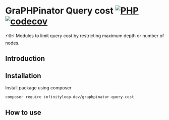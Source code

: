 # GraPHPinator Query cost [![PHP](https://github.com/infinityloop-dev/graphpinator-query-cost/workflows/PHP/badge.svg?branch=master)](https://github.com/infinityloop-dev/graphpinator-query-cost/actions?query=workflow%3APHP) [![codecov](https://codecov.io/gh/infinityloop-dev/graphpinator-query-cost/branch/master/graph/badge.svg)](https://codecov.io/gh/infinityloop-dev/graphpinator-query-cost)

:zap::globe_with_meridians::zap: Modules to limit query cost by restricting maximum depth or number of nodes.

## Introduction



## Installation

Install package using composer

```composer require infinityloop-dev/graphpinator-query-cost```

## How to use

